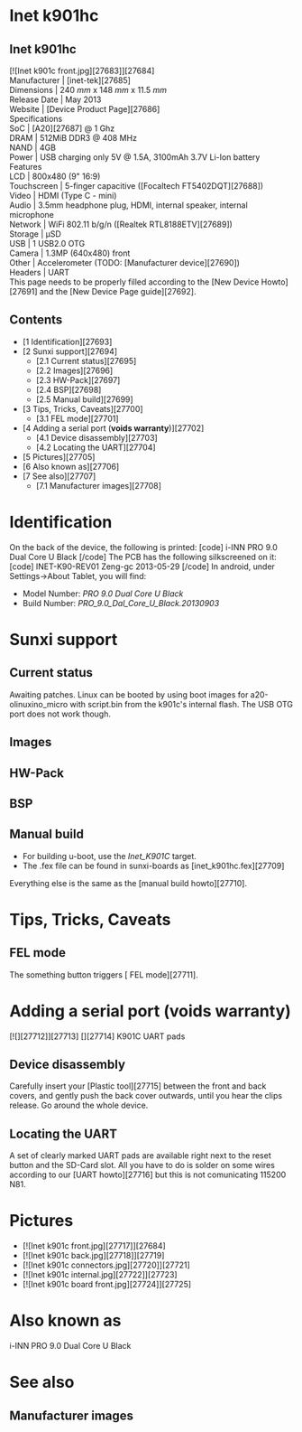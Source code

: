 # Inet k901hc
Inet k901hc  
---  
[![Inet k901c front.jpg][27683]][27684]  
Manufacturer |  [inet-tek][27685]  
Dimensions |  240 _mm_ x 148 _mm_ x 11.5 _mm_  
Release Date |  May 2013   
Website |  [Device Product Page][27686]  
Specifications   
SoC |  [A20][27687] @ 1 Ghz   
DRAM |  512MiB DDR3 @ 408 MHz   
NAND |  4GB   
Power |  USB charging only 5V @ 1.5A, 3100mAh 3.7V Li-Ion battery   
Features   
LCD |  800x480 (9" 16:9)   
Touchscreen |  5-finger capacitive ([Focaltech FT5402DQT][27688])   
Video |  HDMI (Type C - mini)   
Audio |  3.5mm headphone plug, HDMI, internal speaker, internal microphone   
Network |  WiFi 802.11 b/g/n ([Realtek RTL8188ETV][27689])   
Storage |  µSD   
USB |  1 USB2.0 OTG   
Camera |  1.3MP (640x480) front   
Other |  Accelerometer (TODO:  [Manufacturer device][27690])   
Headers |  UART   
This page needs to be properly filled according to the [New Device Howto][27691] and the [New Device Page guide][27692].
## Contents
  * [1 Identification][27693]
  * [2 Sunxi support][27694]
    * [2.1 Current status][27695]
    * [2.2 Images][27696]
    * [2.3 HW-Pack][27697]
    * [2.4 BSP][27698]
    * [2.5 Manual build][27699]
  * [3 Tips, Tricks, Caveats][27700]
    * [3.1 FEL mode][27701]
  * [4 Adding a serial port (**voids warranty**)][27702]
    * [4.1 Device disassembly][27703]
    * [4.2 Locating the UART][27704]
  * [5 Pictures][27705]
  * [6 Also known as][27706]
  * [7 See also][27707]
    * [7.1 Manufacturer images][27708]

# Identification
On the back of the device, the following is printed: 
[code] 
    i-INN
    PRO 9.0 Dual Core U Black
[/code]
The PCB has the following silkscreened on it: 
[code] 
    INET-K90-REV01
    Zeng-gc 2013-05-29
[/code]
In android, under Settings->About Tablet, you will find: 
  * Model Number: _PRO 9.0 Dual Core U Black_
  * Build Number: _PRO_9.0_Dal_Core_U_Black.20130903_

# Sunxi support
## Current status
Awaiting patches. Linux can be booted by using boot images for a20-olinuxino_micro with script.bin from the k901c's internal flash. The USB OTG port does not work though. 
## Images
## HW-Pack
## BSP
## Manual build
  * For building u-boot, use the _Inet_K901C_ target.
  * The .fex file can be found in sunxi-boards as [inet_k901hc.fex][27709]

Everything else is the same as the [manual build howto][27710]. 
# Tips, Tricks, Caveats
## FEL mode
The something button triggers [ FEL mode][27711]. 
# Adding a serial port (**voids warranty**)
[![][27712]][27713]
[][27714]
K901C UART pads
## Device disassembly
Carefully insert your [Plastic tool][27715] between the front and back covers, and gently push the back cover outwards, until you hear the clips release. Go around the whole device. 
## Locating the UART
A set of clearly marked UART pads are available right next to the reset button and the SD-Card slot. All you have to do is solder on some wires according to our [UART howto][27716] but this is not comunicating 115200 N81. 
# Pictures
  * [![Inet k901c front.jpg][27717]][27684]
  * [![Inet k901c back.jpg][27718]][27719]
  * [![Inet k901c connectors.jpg][27720]][27721]
  * [![Inet k901c internal.jpg][27722]][27723]
  * [![Inet k901c board front.jpg][27724]][27725]

# Also known as
i-INN PRO 9.0 Dual Core U Black 
# See also
## Manufacturer images
